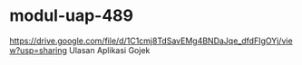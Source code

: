 # modul-uap-489
https://drive.google.com/file/d/1C1cmj8TdSavEMg4BNDaJqe_dfdFIgOYj/view?usp=sharing
Ulasan Aplikasi Gojek
